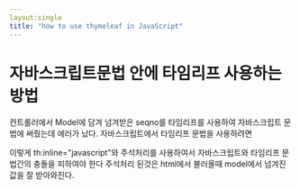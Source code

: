 ```yaml
---
layout:single
title: "how to use thymeleaf in JavaScript"
---
```


# 자바스크립트문법 안에 타임리프 사용하는 방법

컨트롤러에서 Model에 담겨 넘겨받은 seqno를 타임리프를 사용하여 자바스크립트 문법에 써줬는데 에러가 났다.
자바스크립트에서 타임리프 문법을 사용하려면

<script th:inline="javascript">
  var seqno = /*[[${seqno.toString()}]]*/ '';
  var url = '/kids/reservationModify?seqno=' +seqno;
</script>

이렇게 th:inline="javascript"와 주석처리를 사용하여서 자바스크립트와 타임리프 문법간의 충돌을 피하여야 한다
주석처리 된것은 html에서 불러올때 model에서 넘겨진 값을 잘 받아와진다.


